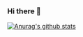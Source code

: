 ### Hi there 👋

[![Anurag's github stats](https://github-readme-stats.vercel.app/api?username=JourBoon)](https://github.com/anuraghazra/github-readme-stats)

<!--
**JourBoon/JourBoon** is a ✨ _special_ ✨ repository because its `README.md` (this file) appears on your GitHub profile.

Here are some ideas to get you started:

- 🔭 I’m currently working on java library called JHtmlLib!

-->
